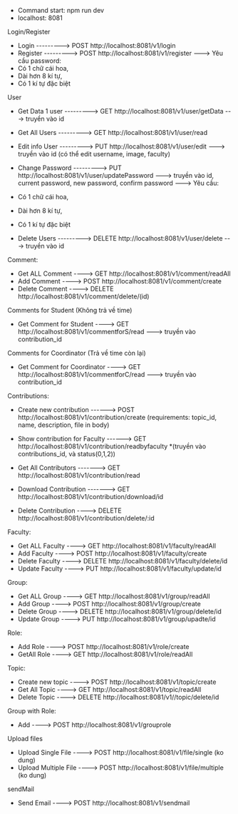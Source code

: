 - Command start: npm run dev
- localhost: 8081

Login/Register

- Login ---------> POST http://localhost:8081/v1/login
- Register ---------> POST http://localhost:8081/v1/register
  ---> Yêu cầu password:
- Có 1 chữ cái hoa,
- Dài hơn 8 kí tự,
- Có 1 kí tự đặc biệt

User

- Get Data 1 user ---------> GET http://localhost:8081/v1/user/getData ---> truyền vào id
- Get All Users ---------> GET http://localhost:8081/v1/user/read
- Edit info User ---------> PUT http://localhost:8081/v1/user/edit ---> truyền vào id (có thể edit username, image, faculty)
- Change Password ---------> PUT http://localhost:8081/v1/user/updatePassword
  ---> truyền vào id, current password, new password, confirm password
  ---> Yêu cầu:
- Có 1 chữ cái hoa,
- Dài hơn 8 kí tự,
- Có 1 kí tự đặc biệt

- Delete Users ---------> DELETE http://localhost:8081/v1/user/delete ---> truyền vào id

Comment:

- Get ALL Comment ----> GET http://localhost:8081/v1/comment/readAll
- Add Comment ----> POST http://localhost:8081/v1/comment/create
- Delete Comment ----> DELETE http://localhost:8081/v1/comment/delete/(id)

Comments for Student (Không trả về time)

- Get Comment for Student ----> GET http://localhost:8081/v1/commentforS/read ---> truyền vào contribution_id

Comments for Coordinator (Trả về time còn lại)

- Get Comment for Coordinator ----> GET http://localhost:8081/v1/commentforC/read ---> truyền vào contribution_id

Contributions:

- Create new contribution ------> POST http://localhost:8081/v1/contribution/create
  (requirements: topic_id, name, description, file in body)
- Show contribution for Faculty ------> GET http://localhost:8081/v1/contribution/readbyfaculty
  \*(truyền vào contributions_id, và status(0,1,2))

- Get All Contributors -------> GET http://localhost:8081/v1/contribution/read
- Download Contribution -------> GET http://localhost:8081/v1/contribution/download/id
- Delete Contribution ----> DELETE http://localhost:8081/v1/contribution/delete/:id

Faculty:

- Get ALL Faculty ----> GET http://localhost:8081/v1/faculty/readAll
- Add Faculty ----> POST http://localhost:8081/v1/faculty/create
- Delete Faculty ----> DELETE http://localhost:8081/v1/faculty/delete/id
- Update Faculty ----> PUT http://localhost:8081/v1/faculty/update/id

Group:

- Get ALL Group ----> GET http://localhost:8081/v1/group/readAll
- Add Group ----> POST http://localhost:8081/v1/group/create
- Delete Group ----> DELETE http://localhost:8081/v1/group/delete/id
- Update Group ----> PUT http://localhost:8081/v1/group/upadte/id

Role:

- Add Role ----> POST http://localhost:8081/v1/role/create
- GetAll Role ----> GET http://localhost:8081/v1/role/readAll

Topic:

- Create new topic ----> POST http://localhost:8081/v1/topic/create
- Get All Topic ----> GET http://localhost:8081/v1/topic/readAll
- Delete Topic ----> DELETE http://localhost:8081/v1//topic/delete/id

Group with Role:

- Add ----> POST http://localhost:8081/v1/grouprole

Upload files

- Upload Single File ----> POST http://localhost:8081/v1/file/single (ko dung)
- Upload Multiple File ----> POST http://localhost:8081/v1/file/multiple (ko dung)

sendMail

- Send Email ----> POST http://localhost:8081/v1/sendmail

